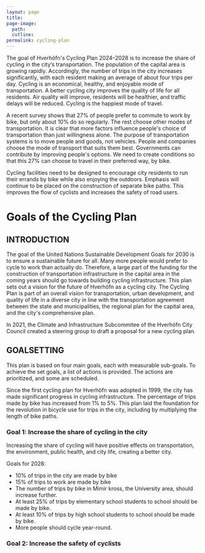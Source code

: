```yaml
---
layout: page
title: 
page-image: 
  path: 
  cutline: 
permalink: cycling-plan
---
```


The goal of Hverhöfn's Cycling Plan 2024–2028 is to increase the share of cycling in the city’s transportation. The population of the capital area is growing rapidly. Accordingly, the number of trips in the city increases significantly, with each resident making an average of about four trips per day. Cycling is an economical, healthy, and enjoyable mode of transportation. A better cycling city improves the quality of life for all residents. Air quality will improve, residents will be healthier, and traffic delays will be reduced. Cycling is the happiest mode of travel.

A recent survey shows that 27% of people prefer to commute to work by bike, but only about 10% do so regularly. The rest choose other modes of transportation. It is clear that more factors influence people's choice of transportation than just willingness alone. The purpose of transportation systems is to move people and goods, not vehicles. People and companies choose the mode of transport that suits them best. Governments can contribute by improving people's options. We need to create conditions so that this 27% can choose to travel in their preferred way, by bike.

Cycling facilities need to be designed to encourage city residents to run their errands by bike while also enjoying the outdoors. Emphasis will continue to be placed on the construction of separate bike paths. This improves the flow of cyclists and increases the safety of road users.

# Goals of the Cycling Plan
## INTRODUCTION

The goal of the United Nations Sustainable Development Goals for 2030 is to ensure a sustainable future for all. Many more people would prefer to cycle to work than actually do. Therefore, a large part of the funding for the construction of transportation infrastructure in the capital area in the coming years should go towards building cycling infrastructure. This plan sets out a vision for the future of Hverhöfn as a cycling city. The Cycling Plan is part of an overall vision for transportation, urban development, and quality of life in a diverse city in line with the transportation agreement between the state and municipalities, the regional plan for the capital area, and the city's comprehensive plan. 

In 2021, the Climate and Infrastructure Subcommitee of the Hverhöfn City Council created a steering group to draft a proposal for a new cycling plan. 

## GOALSETTING

This plan is based on four main goals, each with measurable sub-goals. To achieve the set goals, a list of actions is provided. The actions are prioritized, and some are scheduled.

Since the first cycling plan for Hverhöfn was adopted in 1999, the city has made significant progress in cycling infrastructure. The percentage of trips made by bike has increased from 1% to 5%. This plan laid the foundation for the revolution in bicycle use for trips in the city, including by multiplying the length of bike paths.

### Goal 1: Increase the share of cycling in the city

Increasing the share of cycling will have positive effects on transportation, the environment, public health, and city life, creating a better city. 

Goals for 2028:
* 10% of trips in the city are made by bike
* 15% of trips to work are made by bike
* The number of trips by bike in Mímir kross, the University area, should increase further.
* At least 25% of trips by elementary school students to school should be made by bike.
* At least 10% of trips by high school students to school should be made by bike.
* More people should cycle year-round.

### Goal 2: Increase the safety of cyclists


